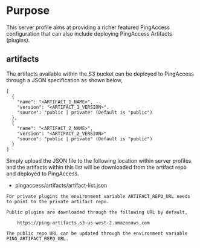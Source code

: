 # Purpose
This server profile aims at providing a richer featured PingAccess configuration 
that can also include deploying PingAccess Artifacts (plugins).

## artifacts
The artifacts available within the S3 bucket can be deployed to PingAccess
through a JSON specification as shown below,

```
[
  {
    "name": "<ARTIFACT_1_NAME>",
    "version": "<ARTIFACT_1_VERSION>".
    "source": "public | private" (Default is "public")
  },
  {
    "name": "<ARTIFACT_2_NAME>",
    "version": "<ARTIFACT_2_VERSION>"
    "source": "public | private" (Default is "public")
  }
]
```

Simply upload the JSON file to the following location within server profiles
and the artifacts within this list will be downloaded from the artifact repo
and deployed to PingAccess.

- pingaccess/artifacts/artifact-list.json

```
For private plugins the environment variable ARTIFACT_REPO_URL needs to point to the private artifact repo.
```

```
Public plugins are downloaded through the following URL by default,

    https://ping-artifacts.s3-us-west-2.amazonaws.com

The public repo URL can be updated through the environment variable PING_ARTIFACT_REPO_URL.
```